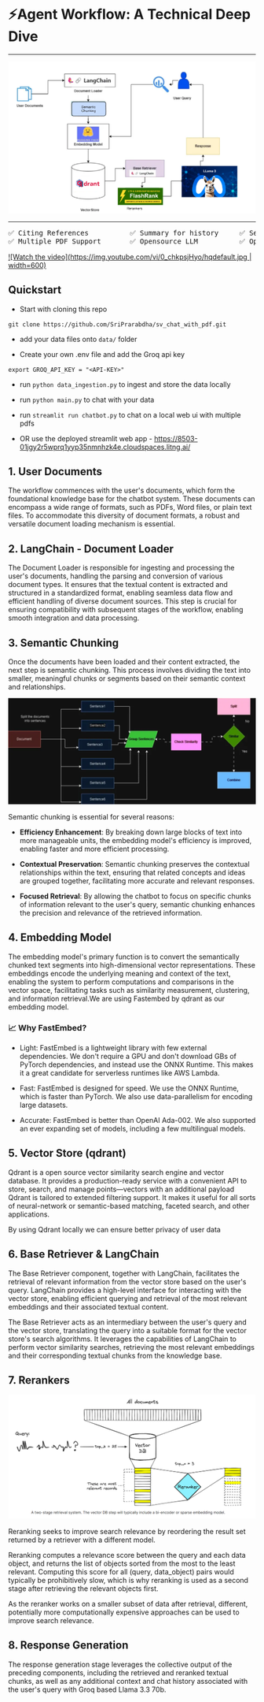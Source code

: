# ⚡Agent Workflow: A Technical Deep Dive

---

![Agent Workflow](assets/workflow.png)

---

<pre>
✅ Citing References          ✅ Summary for history     ✅ Serverless Deployment   
✅ Multiple PDF Support       ✅ Opensource LLM          ✅ Opensource DB         
</pre>

[![Watch the video](https://img.youtube.com/vi/0_chkpsjHyo/hqdefault.jpg  | width=600)](https://www.youtube.com/watch?v=0_chkpsjHyo)

## Quickstart

- Start with cloning this repo
```
git clone https://github.com/SriPrarabdha/sv_chat_with_pdf.git
```

- add your data files onto ```data/``` folder

- Create your own .env file and add the Groq api key
```
export GROQ_API_KEY = "<API-KEY>"
```

- run ```python data_ingestion.py``` to ingest and store the data locally

- run ```python main.py``` to chat with your data

- run ```streamlit run chatbot.py``` to chat on a local web ui with multiple pdfs

- OR use the deployed streamlit web app - https://8503-01jgy2r5wprq1yyp35nmnhzk4e.cloudspaces.litng.ai/

## 1. User Documents

The workflow commences with the user's documents, which form the foundational knowledge base for the chatbot system. These documents can encompass a wide range of formats, such as PDFs, Word files, or plain text files. To accommodate this diversity of document formats, a robust and versatile document loading mechanism is essential.

## 2. LangChain - Document Loader

The Document Loader is responsible for ingesting and processing the user's documents, handling the parsing and conversion of various document types. It ensures that the textual content is extracted and structured in a standardized format, enabling seamless data flow and efficient handling of diverse document sources. This step is crucial for ensuring compatibility with subsequent stages of the workflow, enabling smooth integration and data processing.

## 3. Semantic Chunking

Once the documents have been loaded and their content extracted, the next step is semantic chunking. This process involves dividing the text into smaller, meaningful chunks or segments based on their semantic context and relationships. 

![Semantic Chunking](assets/semantic_chunking.png)

Semantic chunking is essential for several reasons:

- **Efficiency Enhancement**: By breaking down large blocks of text into more manageable units, the embedding model's efficiency is improved, enabling faster and more efficient processing.

- **Contextual Preservation**: Semantic chunking preserves the contextual relationships within the text, ensuring that related concepts and ideas are grouped together, facilitating more accurate and relevant responses.

- **Focused Retrieval**: By allowing the chatbot to focus on specific chunks of information relevant to the user's query, semantic chunking enhances the precision and relevance of the retrieved information.

## 4. Embedding Model

The embedding model's primary function is to convert the semantically chunked text segments into high-dimensional vector representations. These embeddings encode the underlying meaning and context of the text, enabling the system to perform computations and comparisons in the vector space, facilitating tasks such as similarity measurement, clustering, and information retrieval.We are using Fastembed by qdrant as our embedding model.

### 📈 Why FastEmbed?

- Light: FastEmbed is a lightweight library with few external dependencies. We don't require a GPU and don't download GBs of PyTorch dependencies, and instead use the ONNX Runtime. This makes it a great candidate for serverless runtimes like AWS Lambda.

- Fast: FastEmbed is designed for speed. We use the ONNX Runtime, which is faster than PyTorch. We also use data-parallelism for encoding large datasets.

- Accurate: FastEmbed is better than OpenAI Ada-002. We also supported an ever expanding set of models, including a few multilingual models.

## 5. Vector Store (qdrant)

Qdrant is a open source vector similarity search engine and vector database. It provides a production-ready service with a convenient API to store, search, and manage points—vectors with an additional payload Qdrant is tailored to extended filtering support. It makes it useful for all sorts of neural-network or semantic-based matching, faceted search, and other applications.

By using Qdrant locally we can ensure better privacy of user data

## 6. Base Retriever & LangChain

The Base Retriever component, together with LangChain, facilitates the retrieval of relevant information from the vector store based on the user's query. LangChain provides a high-level interface for interacting with the vector store, enabling efficient querying and retrieval of the most relevant embeddings and their associated textual content.

The Base Retriever acts as an intermediary between the user's query and the vector store, translating the query into a suitable format for the vector store's search algorithms. It leverages the capabilities of LangChain to perform vector similarity searches, retrieving the most relevant embeddings and their corresponding textual chunks from the knowledge base.

## 7. Rerankers

![ReRankers](assets/rerankers.png)

Reranking seeks to improve search relevance by reordering the result set returned by a retriever with a different model.

Reranking computes a relevance score between the query and each data object, and returns the list of objects sorted from the most to the least relevant. Computing this score for all (query, data_object) pairs would typically be prohibitively slow, which is why reranking is used as a second stage after retrieving the relevant objects first.

As the reranker works on a smaller subset of data after retrieval, different, potentially more computationally expensive approaches can be used to improve search relevance.

## 8. Response Generation

The response generation stage leverages the collective output of the preceding components, including the retrieved and reranked textual chunks, as well as any additional context and chat history associated with the user's query with Groq based Llama 3.3 70b.
